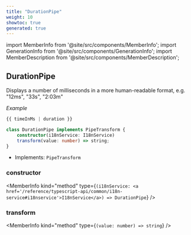 ```yaml
---
title: "DurationPipe"
weight: 10
showtoc: true
generated: true
---
```

<!-- This file was generated from the Vendure source. Do not modify. Instead, re-run the "docs:build" script -->
import MemberInfo from '@site/src/components/MemberInfo';
import GenerationInfo from '@site/src/components/GenerationInfo';
import MemberDescription from '@site/src/components/MemberDescription';


## DurationPipe

<GenerationInfo sourceFile="packages/admin-ui/src/lib/core/src/shared/pipes/duration.pipe.ts" sourceLine="18" packageName="@vendure/admin-ui" />

Displays a number of milliseconds in a more human-readable format,
e.g. "12ms", "33s", "2:03m"

*Example*

```ts
{{ timeInMs | duration }}
```

```ts title="Signature"
class DurationPipe implements PipeTransform {
    constructor(i18nService: I18nService)
    transform(value: number) => string;
}
```
* Implements: <code>PipeTransform</code>



<div className="members-wrapper">

### constructor

<MemberInfo kind="method" type={`(i18nService: <a href='/reference/typescript-api/common/i18n-service#i18nservice'>I18nService</a>) => DurationPipe`}   />


### transform

<MemberInfo kind="method" type={`(value: number) => string`}   />




</div>
